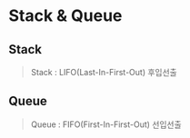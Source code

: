 # Stack & Queue

## Stack
> Stack : LIFO(Last-In-First-Out) 후입선출

## Queue
> Queue : FIFO(First-In-First-Out) 선입선출